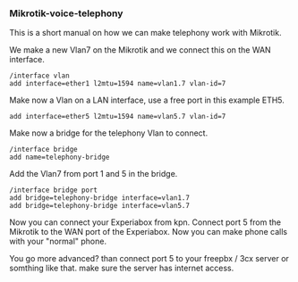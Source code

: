 ### Mikrotik-voice-telephony


This is a short manual on how we can make telephony work with Mikrotik.

We make a new Vlan7 on the Mikrotik and we connect this on the WAN interface.

```
/interface vlan
add interface=ether1 l2mtu=1594 name=vlan1.7 vlan-id=7
```

Make now a Vlan on a LAN interface, use a free port in this example ETH5.

```
add interface=ether5 l2mtu=1594 name=vlan5.7 vlan-id=7
```

Make now a bridge for the telephony Vlan to connect.

```
/interface bridge
add name=telephony-bridge
```

Add the Vlan7 from port 1 and 5 in the bridge.

```
/interface bridge port
add bridge=telephony-bridge interface=vlan1.7
add bridge=telephony-bridge interface=vlan5.7
```

Now you can connect your Experiabox from kpn.
Connect port 5 from the Mikrotik to the WAN port of the Experiabox.
Now you can make phone calls with your "normal" phone.

You go more advanced? than connect port 5 to your freepbx / 3cx server or somthing like that.
make sure the server has internet access.